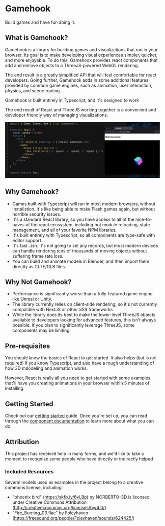 # Gamehook

Build games and have fun doing it.

## What is Gamehook?

Gamehook is a library for building games and visualizations that run in your browser. Its goal is to make developing visual experiences simpler, quicker, and more enjoyable. To do this, Gamehook provides react components that add and remove objects to a ThreeJS-powered WebGL rendering.

The end result is a greatly simplified API that will feel comfortable for react developers. Going further, Gamehook adds in some additional features provided by common game engines, such as animation, user interaction, physics, and scene routing.

Gamehook is built entirely in Typescript, and it's designed to work

The end result of React and ThreeJS working together is a convenient and developer friendly way of managing visualizations.

![basic-cube-gif](./docs/assets/basicSpinningCube.gif)

## Why Gamehook?

- Games built with Typescript will run in most modern browsers, without installation. It's like being able to make Flash games again, but without horrible security issues.
- It's a standard React library, so you have access to all of the nice-to-haves of the react ecosystem, including hot module reloading, state management, and all of your favorite NPM libraries.
- It's built entirely with Typescript, so all components are type-safe with editor support.
- It's fast...ish. It's not going to set any records, but most modern devices can handle rendering tens of thousands of moving objects without suffering frame rate loss.
- You can build and animate models in Blender, and then import them directly as GLTF/GLB files.

## Why Not Gamehook?

- Performance is significantly worse than a fully-featured game engine like Unreal or Unity.
- The library currently relies on client-side rendering, so it's not currently compatible with NextJS or other SSR frameworks.
- While the library does its best to make the lower-level ThreeJS objects available to developers looking for advanced features, this isn't always possible. If you plan to significantly leverage ThreeJS, some components may be limiting.

## Pre-requisites

You should know the basics of React to get started. It also helps (but is not required) if you know Typescript, and also have a rough understanding of how 3D mdodeling and animation works.

However, React is really all you need to get started with some examples that'll have you creating animations in your browser within 5 minutes of installing.

## Getting Started

Check out our [getting started](./docs/getting_started.md) guide. Once you're set up, you can read through the [component documentation](./docs/component_documentation.md) to learn more about what you can do.

## Attribution

This project has received help in many forms, and we'd like to take a moment to recognize some people who have directly or indirectly helped

### Included Resources

Several models used as examples in the project belong to a creative commons license, including:

- "phoenix bird" (https://skfb.ly/6vLBp) by NORBERTO-3D is licensed under Creative Commons Attribution (http://creativecommons.org/licenses/by/4.0/).
- "Fire_Burning_03.flac" by Foleyhaven (https://freesound.org/people/Foleyhaven/sounds/624425/)
